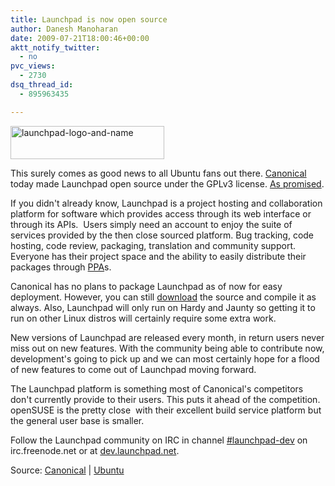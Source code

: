 ```yaml
---
title: Launchpad is now open source
author: Danesh Manoharan
date: 2009-07-21T18:00:46+00:00
aktt_notify_twitter:
  - no
pvc_views:
  - 2730
dsq_thread_id:
  - 895963435

---
```

[<img loading="lazy" class="alignnone size-full wp-image-1663" title="launchpad-logo-and-name" src="/wp-content/uploads/2009/07/launchpad-logo-and-name.png" alt="launchpad-logo-and-name" width="246" height="53" />][1]

This surely comes as good news to all Ubuntu fans out there. [Canonical][2] today made Launchpad open source under the GPLv3 license. [As promised][3].

If you didn't already know, Launchpad is a project hosting and collaboration platform for software which provides access through its web interface or through its APIs.  Users simply need an account to enjoy the suite of services provided by the then close sourced platform. Bug tracking, code hosting, code review, packaging, translation and community support. Everyone has their project space and the ability to easily distribute their packages through [PPA][4]s.

Canonical has no plans to package Launchpad as of now for easy deployment. However, you can still [download][5] the source and compile it as always. Also, Launchpad will only run on Hardy and Jaunty so getting it to run on other Linux distros will certainly require some extra work.

New versions of Launchpad are released every month, in return users never miss out on new features. With the community being able to contribute now, development's going to pick up and we can most certainly hope for a flood of new features to come out of Launchpad moving forward.

The Launchpad platform is something most of Canonical's competitors don't currently provide to their users. This puts it ahead of the competition. openSUSE is the pretty close  with their excellent build service platform but the general user base is smaller.

Follow the Launchpad community on IRC in channel [#launchpad-dev][6] on irc.freenode.net or at [dev.launchpad.net][7].

Source: [Canonical][2] | [Ubuntu][8]

 [1]: /wp-content/uploads/2009/07/launchpad-logo-and-name.png
 [2]: http://blog.canonical.com/?p=192
 [3]: http://arstechnica.com/open-source/news/2008/07/mark-shuttleworth-launchpad-to-be-open-source-in-12-months.ars
 [4]: https://help.launchpad.net/Packaging/PPA
 [5]: https://dev.launchpad.net/
 [6]: irc://irc.freenode.net/#launchpad-dev
 [7]: http://dev.launchpad.net/
 [8]: http://www.ubuntu.com/news/canonical-open-sources-launchpad